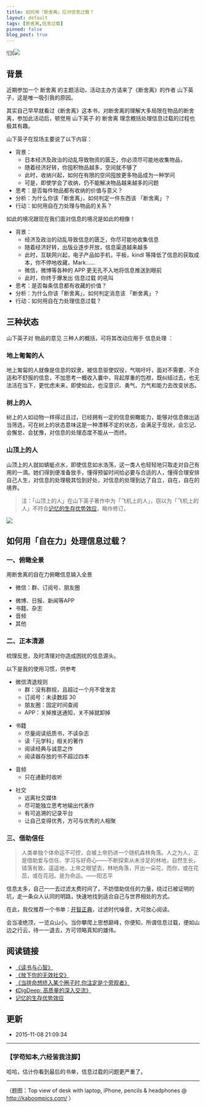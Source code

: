 ```yaml
---
title: 如何用「断舍离」应对信息过载？
layout: default
tags: [断舍离,信息过载]
pinned: false
blog_post: true
---
```




![](![](http://openmindclub.qiniudn.com/cnfeat/image/duansheli.jpg)

## 背景 


近期参加一个 断舍离 的主题活动，活动主办方请来了《断舍离》的作者 山下英子，这是唯一吸引我的原因。

其实自己早早就看过《断舍离》这本书，对断舍离的理解大多局限在物品的断舍离，参加此活动后，顿觉用 山下英子 的 断舍离 理念概括处理信息过载的过程也极其有趣。

山下英子在现场主要说了以下内容：

- 背景：
	- 日本经济及政治的动乱导致物资的匮乏，你必须尽可能地收集物品，
	- 随着经济好转，你囤积物品越多，空间就不够了
	- 此时，收纳兴起，如何在有限的空间囤放更多物品成为一种学问
	- 可是，即使学会了收纳，仍不能解决物品越来越多的问题
- 思考：是否每件物品都有收纳的价值与意义？
- 分析：为什么你该「断舍离」，如何判定一件东西该 「断舍离」？
- 行动：如何用自在力处理与物品的关系？

如此的境况跟现在我们面对信息的境况是如此的相像！


- 背景：
	- 经济及政治的动乱导致信息的匮乏，你尽可能地收集信息
	- 随着经济好转，出版业逐步开放，信息渠道越来越多
	- 此时，互联网兴起，电子产品如手机，平板，kindl 等降低了信息的获取成本，你不停地收藏，Mark……
	- 微信，微博等各种的 APP 更无孔不入地将信息推送到眼前
	- 此时，你终于爆发出 信息过载 的吼叫
- 思考：是否每条信息都有收藏的价值？
- 分析：为什么你该「断舍离」，如何判定消息该 「断舍离」？
- 行动：如何用自在力处理信息过载？





## 三种状态

山下英子对 物品的意见 三种人的概括，可将其改动应用于 信息处理 ：

### 地上匍匐的人

地上匍匐的人就像是信息的奴隶，被信息驱使奴役，气喘吁吁，面对不需要、不合适和不舒服的信息，不加思考一概收入囊中，背起厚重的包袱，既纠结过去，也无法活在当下，更忧虑未来，即使如此，也沒意识、勇气、力气和能力去改变状态。

### 树上的人

树上的人如动物一样得过且过，已经拥有一定的信息俯瞰能力，能够对信息做出适当筛选，可在树上的状态意味这是一种漂移不定的状态，会满足于现状，会忘记、会懈怠、会犹豫，对信息的处理态度不能从一而终。


### 山顶上的人

山顶上的人就如蜻蜓点水，即使信息如水浩荡，这一类人也轻轻地只取走对自己有用的一滴。她们得到便准备放手，懂得预留时间给必要与合适的人，懂得合理安排自己人生，对信息的处理极其恰到好处，对信息的处理到达了自立，自在，自在的境界。

>注：「山顶上的人」在山下英子著作中为「飞机上的人」，窃以为「飞机上的人」不符合[记忆的生存优势效应](http://www.nssd.org/articles/article_detail.aspx?id=41962886)，略作修订。


![](http://openmindclub.qiniudn.com/cnfeat/image/duansheli2.jpg)


## 如何用「自在力」处理信息过载？


### 一、俯瞰全景


用断舍离的自在力俯瞰信息输入全景


* 微信：群、订阅号、朋友圈
+ 微博、日报、新闻等APP
+ 书籍、杂志
+ 音频
+ 其他


### 二、正本清源


梳理反思，及时清理对你造成困扰的信息源头。

以下是我的使用习惯，供参考

- 微信清退规则
	* 群：没有群规，且超过一个月不曾发言
	* 订阅号：未读数超 30 
	* 朋友圈：固定时间查阅
	*  APP：关掉推送通知，关不掉就卸掉
+ 书籍
	* 尽量阅读纸质书，不读杂志
	* 读「元学科」相关的著作
	* 阅读经典与诚意之作
	* 阅读器存放的书不超过四本	
- 音频
	+ 只在通勤时收听
+ 社交
	* 远离社交媒体
	* 尽可能独立思考地输出代表作
	* 有可追溯的记录平台
	* 让自己变得优秀，方可与优秀的人相聚

### 三、借助信任

>人类单独个体命运不可控，会被上帝扔进一个随机森林角落。人之为人，正是借助爱与信任、学习与好奇心——不断探索从未涉足的林地，自然生长，错落有致。遥遥地，上帝之眼望去，林地角落，开出一朵花，而你，或在花蕊，或在花冠。是为命运。——阳志平

信息太多，自己一一去过滤太费时间了，不妨借助信任的力量，绕过已被证明的坑，走一条众人认同的明路，快速地找到适合自己与世界相处的方式。

在此，我仅推荐一个书单：[开智正典](http://www.douban.com/doulist/41691053/)，过滤时代噪音，大可放心阅读。

会当凌绝顶，一览众山小。当你攀爬上思想巅峰，你便知，所谓信息过载，便如山边之行云，待一一退去，方可领略真知的雄伟。



## 阅读链接


- [《读书与心智》](http://t.cn/RUCnEdB)
- [《放下你的无效社交》](http://weibo.com/p/1001603830759168318952)
- [《当拼命想挤入某个圈子时,你注定是个旁观者》](http://blog.zhgdg.org/2014-04/gt24-cycles/)
- [《DigDeep: 高质量的深入交流》](http://www.douban.com/note/313673515/)
- [记忆的生存优势效应](http://www.nssd.org/articles/article_detail.aspx?id=41962886)

## 更新

- 2015-11-08 21:09:34

----

### **【学苟知本,六经皆我注脚】**


哈哈，估计你看到最后的书单，信息过载的问题更严重了。


----

（题图：Top view of desk with laptop, iPhone, pencils & headphones @ http://kaboompics.com/ ）









